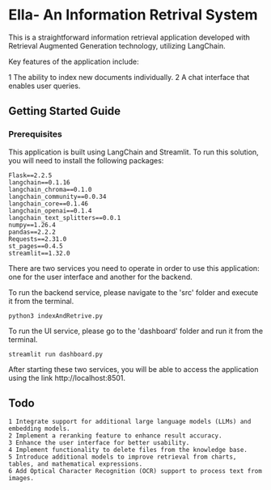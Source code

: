 # Ella- An Information Retrival System
This is a straightforward information retrieval application developed with Retrieval Augmented Generation technology, utilizing LangChain.

Key features of the application include:

1 The ability to index new documents individually.
2 A chat interface that enables user queries.


## Getting Started Guide


### Prerequisites 
This application is built using LangChain and Streamlit. To run this solution, you will need to install the following packages:
```pyhton
Flask==2.2.5
langchain==0.1.16
langchain_chroma==0.1.0
langchain_community==0.0.34
langchain_core==0.1.46
langchain_openai==0.1.4
langchain_text_splitters==0.0.1
numpy==1.26.4
pandas==2.2.2
Requests==2.31.0
st_pages==0.4.5
streamlit==1.32.0
```
There are two services you need to operate in order to use this application: one for the user interface and another for the backend.

To run the backend service, please navigate to the 'src' folder and execute it from the terminal.
```pyhton
python3 indexAndRetrive.py
```
To run the UI service, please go to the 'dashboard' folder and run it from the terminal.
```pyhton
streamlit run dashboard.py
```
After starting these two services, you will be able to access the application using the  link http://localhost:8501.

## Todo
    1 Integrate support for additional large language models (LLMs) and embedding models.
    2 Implement a reranking feature to enhance result accuracy.
    3 Enhance the user interface for better usability.
    4 Implement functionality to delete files from the knowledge base.
    5 Introduce additional models to improve retrieval from charts, tables, and mathematical expressions.
    6 Add Optical Character Recognition (OCR) support to process text from images.
